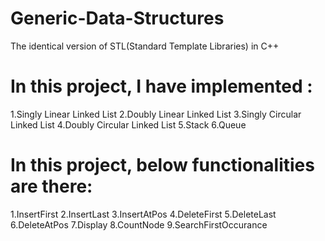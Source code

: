 # Generic-Data-Structures
The identical version of STL(Standard Template Libraries) in C++ 
# In this project, I have implemented :
1.Singly Linear Linked List
2.Doubly Linear Linked List
3.Singly Circular Linked List
4.Doubly Circular Linked List
5.Stack
6.Queue

# In this project, below functionalities are there:
1.InsertFirst
2.InsertLast
3.InsertAtPos
4.DeleteFirst
5.DeleteLast
6.DeleteAtPos
7.Display
8.CountNode
9.SearchFirstOccurance
